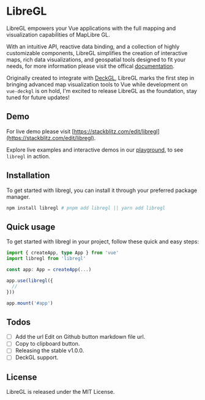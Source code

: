 # LibreGL

LibreGL empowers your Vue applications with the full mapping and visualization capabilities of MapLibre GL.

With an intuitive API, reactive data binding, and a collection of highly customizable components, LibreGL simplifies the creation of interactive maps, rich data visualizations, and geospatial tools designed to fit your needs, for more information please visit the offical [documentation](https://libregl.vercel.app).

Originally created to integrate with [DeckGL](https://deck.gl), LibreGL marks the first step in bringing advanced map visualization tools to Vue while development on `vue-deckgl` is on hold, I'm excited to release LibreGL as the foundation, stay tuned for future updates!

## Demo

For live demo please visit [https://stackblitz.com/edit/libregl](https://stackblitz.com/edit/libregl).

Explore live examples and interactive demos in our [playground](https://github.com/themustafaomar/libregl/tree/main/packages/playground), to see `libregl` in action.

## Installation

To get started with libregl, you can install it through your preferred package manager.

```bash
npm install libregl # pnpm add libregl || yarn add libregl
```

## Quick usage

To get started with libregl in your project, follow these quick and easy steps:

```ts
import { createApp, type App } from 'vue'
import libregl from 'libregl'

const app: App = createApp(...)

app.use(libregl({
  //
}))

app.mount('#app')
```

## Todos

- [ ] Add the url Edit on Github button markdown file url.
- [ ] Copy to clipboard button.
- [ ] Releasing the stable v1.0.0.
- [ ] DeckGL support.

## License

LibreGL is released under the MIT License.